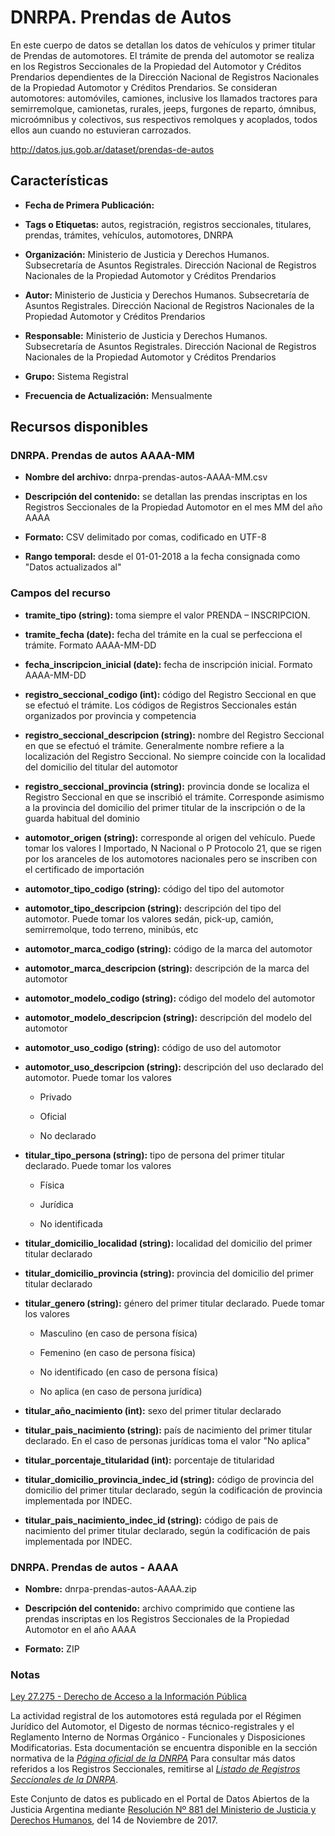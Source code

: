 DNRPA. Prendas de Autos
=======================

En este cuerpo de datos se detallan los datos de vehículos y primer titular de Prendas de automotores. El trámite de prenda del automotor se realiza en los Registros Seccionales de la Propiedad del Automotor y Créditos Prendarios dependientes de la Dirección Nacional de Registros Nacionales de la Propiedad Automotor y Créditos Prendarios. Se consideran automotores: automóviles, camiones, inclusive los llamados tractores para semirremolque, camionetas, rurales, jeeps, furgones de reparto, ómnibus, microómnibus y colectivos, sus respectivos remolques y acoplados, todos ellos aun cuando no estuvieran carrozados.

http://datos.jus.gob.ar/dataset/prendas-de-autos

Características
---------------

-   **Fecha de Primera Publicación:** 

-   **Tags o Etiquetas:** autos, registración, registros seccionales, titulares, prendas, trámites, vehículos, automotores, DNRPA

-   **Organización:** Ministerio de Justicia y Derechos Humanos. Subsecretaría de Asuntos Registrales. Dirección Nacional de Registros Nacionales de la Propiedad Automotor y Créditos Prendarios

-   **Autor:** Ministerio de Justicia y Derechos Humanos. Subsecretaría de Asuntos Registrales. Dirección Nacional de Registros Nacionales de la Propiedad Automotor y Créditos Prendarios

-   **Responsable:** Ministerio de Justicia y Derechos Humanos. Subsecretaría de Asuntos Registrales. Dirección Nacional de Registros Nacionales de la Propiedad Automotor y Créditos Prendarios

-   **Grupo:** Sistema Registral

-   **Frecuencia de Actualización:** Mensualmente

Recursos disponibles
--------------------

### DNRPA. Prendas de autos AAAA-MM

-   **Nombre del archivo:** dnrpa-prendas-autos-AAAA-MM.csv

-   **Descripción del contenido:** se detallan las prendas inscriptas en los Registros Seccionales de la Propiedad Automotor en el mes MM del año AAAA

-   **Formato:** CSV delimitado por comas, codificado en UTF-8

-   **Rango temporal:** desde el 01-01-2018 a la fecha consignada como "Datos actualizados al"

### Campos del recurso

-   **tramite\_tipo (string):** toma siempre el valor PRENDA – INSCRIPCION.

-   **tramite\_fecha (date):** fecha del trámite en la cual se perfecciona el trámite. Formato AAAA-MM-DD

-   **fecha\_inscripcion\_inicial (date):** fecha de inscripción inicial. Formato AAAA-MM-DD

-   **registro\_seccional\_codigo (int):** código del Registro Seccional en que se efectuó el trámite. Los códigos de Registros Seccionales están organizados por provincia y competencia

-   **registro\_seccional\_descripcion (string):** nombre del Registro Seccional en que se efectuó el trámite. Generalmente nombre refiere a la localización del Registro Seccional. No siempre coincide con la localidad del domicilio del titular del automotor

-   **registro\_seccional\_provincia (string):** provincia donde se localiza el Registro Seccional en que se inscribió el trámite. Corresponde asimismo a la provincia del domicilio del primer titular de la inscripción o de la guarda habitual del dominio

-   **automotor\_origen (string):** corresponde al origen del vehículo. Puede tomar los valores I Importado, N Nacional o P Protocolo 21, que se rigen por los aranceles de los automotores nacionales pero se inscriben con el certificado de importación

-   **automotor\_tipo\_codigo (string):** código del tipo del automotor

-   **automotor\_tipo\_descripcion (string):** descripción del tipo del automotor. Puede tomar los valores sedán, pick-up, camión, semirremolque, todo terreno, minibús, etc

-   **automotor\_marca\_codigo (string):** código de la marca del automotor

-   **automotor\_marca\_descripcion (string):** descripción de la marca del automotor

-   **automotor\_modelo\_codigo (string):** código del modelo del automotor

-   **automotor\_modelo\_descripcion (string):** descripción del modelo del automotor

-   **automotor\_uso\_codigo (string):** código de uso del automotor

-   **automotor\_uso\_descripcion (string):** descripción del uso declarado del automotor. Puede tomar los valores

    -   Privado

    -   Oficial

    -   No declarado

-   **titular\_tipo\_persona (string):** tipo de persona del primer titular declarado. Puede tomar los valores

    -   Física

    -   Jurídica

    -   No identificada

-   **titular\_domicilio\_localidad (string):** localidad del domicilio del primer titular declarado

-   **titular\_domicilio\_provincia (string):** provincia del domicilio del primer titular declarado

-   **titular\_genero (string):** género del primer titular declarado. Puede tomar los valores

    -   Masculino (en caso de persona física)

    -   Femenino (en caso de persona física)

    -   No identificado (en caso de persona física)

    -   No aplica (en caso de persona jurídica)

-   **titular\_año\_nacimiento (int):** sexo del primer titular declarado

-   **titular\_pais\_nacimiento (string):** país de nacimiento del primer titular declarado. En el caso de personas jurídicas toma el valor "No aplica"

-   **titular\_porcentaje\_titularidad (int):** porcentaje de titularidad

-   **titular\_domicilio\_provincia\_indec\_id (string):** código de provincia del domicilio del primer titular declarado, según la codificación de provincia implementada por INDEC.

-   **titular\_pais\_nacimiento\_indec\_id (string):** código de pais de nacimiento del primer titular declarado, según la codificación de pais implementada por INDEC.

### DNRPA. Prendas de autos - AAAA

-   **Nombre:** dnrpa-prendas-autos-AAAA.zip

-   **Descripción del contenido:** archivo comprimido que contiene las prendas inscriptas en los Registros Seccionales de la Propiedad Automotor en el año AAAA

-   **Formato:** ZIP

### Notas

[Ley 27.275 - Derecho de Acceso a la Información Pública](http://servicios.infoleg.gob.ar/infolegInternet/anexos/265000-269999/265949/norma.htm)

La actividad registral de los automotores está regulada por el Régimen Jurídico del Automotor, el Digesto de normas técnico-registrales y el Reglamento Interno de Normas Orgánico - Funcionales y Disposiciones Modificatorias. Esta documentación se encuentra disponible en la sección normativa de la [*Página oficial de la DNRPA*](http://www.dnrpa.gov.ar/portal_dnrpa/regimenj2.php) Para consultar más datos referidos a los Registros Seccionales, remitirse al [*Listado de Registros Seccionales de la DNRPA*](http://datos.jus.gob.ar/dataset/listado-de-registros-seccionales-de-la-dnrnpa).

Este Conjunto de datos es publicado en el Portal de Datos Abiertos de la Justicia Argentina mediante [Resolución Nº 881 del Ministerio de Justicia y Derechos Humanos](http://datos.jus.gob.ar/resoluciones/RESOL-2017-881-APN-MJ.pdf), del 14 de Noviembre de 2017.
